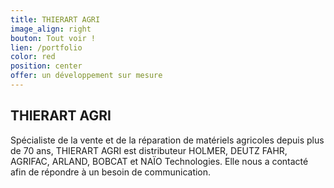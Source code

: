 ```yaml
---
title: THIERART AGRI
image_align: right
bouton: Tout voir !
lien: /portfolio
color: red
position: center
offer: un développement sur mesure   
---
```


## THIERART AGRI



Spécialiste de la vente et de la réparation de matériels agricoles depuis plus de 70 ans, THIERART AGRI est distributeur HOLMER, DEUTZ FAHR, AGRIFAC, ARLAND, BOBCAT et NAÏO Technologies. Elle nous a contacté afin de répondre à un besoin de communication.
